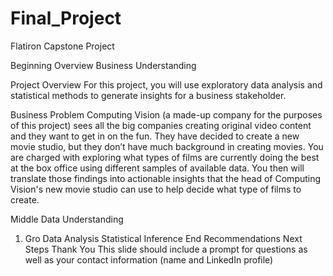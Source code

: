 # Final_Project
Flatiron Capstone Project


Beginning
Overview
Business Understanding

Project Overview
For this project, you will use exploratory data analysis and statistical methods to generate insights for a business stakeholder.

Business Problem
Computing Vision (a made-up company for the purposes of this project) sees all the big companies creating original video content and they want to get in on the fun. They have decided to create a new movie studio, but they don’t have much background in creating movies. You are charged with exploring what types of films are currently doing the best at the box office using different samples of available data. You then will translate those findings into actionable insights that the head of Computing Vision's new movie studio can use to help decide what type of films to create.

Middle
Data Understanding
1. Gro
Data Analysis
Statistical Inference
End
Recommendations
Next Steps
Thank You
This slide should include a prompt for questions as well as your contact information (name and LinkedIn profile)

